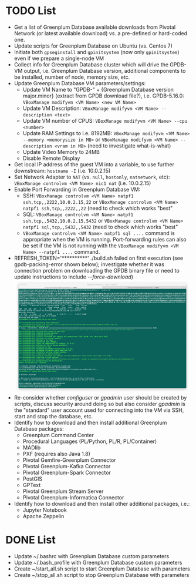 # TODO List
- Get a list of Greenplum Database available downloads from Pivotal Network (or latest available download) vs. a pre-defined or hard-coded one.
- Update scripts for Greenplum Database on Ubuntu (vs. Centos 7)
- Initiate both `gpseginstall` and `gpinitsystem` (now only `gpinitsystem`) even if we prepare a single-node VM
- Collect info for Greenplum Database cluster which will drive the GPDB-VM output, i.e. Greenplum Database version, additional components to be installed, number of node, memory size, etc.
- Update Greenplum Database VM parameters/settings:
    - Update VM Name to "GPDB-" + {Greenplum Database version major.minor} (extract from GPDB download file?), i.e. GPDB-5.16.0: `VBoxManage modifyvm <VM Name> <new VM Name>`
    - Update VM Description: `VBoxManage modifyvm <VM Name> --description <text>`
    - Update VM number of CPUS: `VBoxManage modifyvm <VM Name> --cpu <number>`
    - Update RAM Settings to i.e. 8192MB: `VBoxManage modifyvm <VM Name> --memory <memorysize in MB>` or `VBoxManage modifyvm <VM Name> --description <vram in MB>` (need to investigate what-is-what)
    - Update Video Memory to 24MB
    - Disable Remote Display
- Get local IP address of the guest VM into a variable, to use further downstream: `hostname -I` (i.e. 10.0.2.15)
- Set Network Adapter to `NAT` (vs. `null`, `hostonly`, `natnetwork`, etc):  `VBoxManage controlvm <VM Name> nic1 nat` (i.e. 10.0.2.15)
- Enable Port Forwarding in Greenplum Database VM:
    - SSH: `VBoxManage controlvm <VM Name> natpf1 ssh,tcp,,2222,10.0.2.15,22` or `VBoxManage controlvm <VM Name> natpf1 ssh,tcp,,2222,,22` (need to check which works "best"
    - SQL: `VBoxManage controlvm <VM Name> natpf1 ssh,tcp,,5432,10.0.2.15,5432` or `VBoxManage controlvm <VM Name> natpf1 sql,tcp,,5432,,5432` (need to check which works "best"
    - `VBoxManage controlvm <VM Name> natpf1 sql ....` command is appropriate when the VM is running. Port-forwarding rules can also be set if the VM is not running with the `VBoxManage modifyvm <VM Name> --natpf1 ....` command.
- REFRESH_TOKEN='**********' ./build.sh failed on first execution (see gpdb-packing-error shown below); investigate whether it was connection problem on downloading the GPDB binary file or need to update instructions to include _--force-download_)
![./build.sh error to investigate](gpdb-packaging-error.png "./build.sh error to investigate")
- Re-consider whether _configuser_ or _gpadmin_ user should be created by scripts, discuss security around doing so but also consider _gpadmin_ is the "standard" user account used for connecting into the VM via SSH, start and stop the database, etc.
- Identify how to download and then install additional Greenplum Database packages:
    - Greenplum Command Center
    - Procedural Languages (PL/Python, PL/R, PL/Container)
    - MADlib
    - PXF (requires also Java 1.8)
    - Pivotal Gemfire-Greenplum Connector
    - Pivotal Greenplum-Kafka Connector
    - Pivotal Greenplum-Spark Connector
    - PostGIS
    - GPText
    - Pivotal Greenplum Stream Server
    - Pivotal Greenplum-Informatica Connector
- Identify how to download and then install other additional packages, i.e.:
    - Jupyter Notebook
    - Apache Zeppelin  

# DONE List
- Update ~/.bashrc with Greenplum Database custom parameters
- Update ~/.bash_profile with Greenplum Database custom parameters
- Create ~/start_all.sh script to start Greenplum Database with parameters
- Create ~/stop_all.sh script to stop Greenplum Database with parameters 
